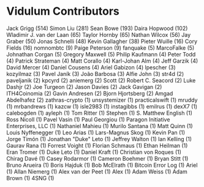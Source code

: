 Vidulum Contributors
==================

Jack Grigg (514)
Simon Liu (281)
Sean Bowe (193)
Daira Hopwood (102)
Wladimir J. van der Laan (65)
Taylor Hornby (65)
Nathan Wilcox (56)
Jay Graber (50)
Jonas Schnelli (48)
Kevin Gallagher (38)
Pieter Wuille (16)
Cory Fields (16)
nomnombtc (9)
Paige Peterson (9)
fanquake (5)
MarcoFalke (5)
Johnathan Corgan (5)
Gregory Maxwell (5)
Philip Kaufmann (4)
Peter Todd (4)
Patrick Strateman (4)
Matt Corallo (4)
Karl-Johan Alm (4)
Jeff Garzik (4)
David Mercer (4)
Daniel Cousens (4)
Ariel Gabizon (4)
lpescher (3)
kozyilmaz (3)
Pavel Janík (3)
João Barbosa (3)
Alfie John (3)
str4d (2)
paveljanik (2)
kpcyrd (2)
aniemerg (2)
Scott (2)
Robert C. Seacord (2)
Luke Dashjr (2)
Joe Turgeon (2)
Jason Davies (2)
Jack Gavigan (2)
ITH4Coinomia (2)
Gavin Andresen (2)
Bjorn Hjortsberg (2)
Amgad Abdelhafez (2)
zathras-crypto (1)
unsystemizer (1)
practicalswift (1)
mruddy (1)
mrbandrews (1)
kazcw (1)
isle2983 (1)
instagibbs (1)
emilrus (1)
dexX7 (1)
calebogden (1)
ayleph (1)
Tom Ritter (1)
Stephen (1)
S. Matthew English (1)
Ross Nicoll (1)
Pavel Vasin (1)
Paul Georgiou (1)
Paragon Initiative Enterprises, LLC (1)
Nathaniel Mahieu (1)
Murilo Santana (1)
Matt Quinn (1)
Louis Nyffenegger (1)
Leo Arias (1)
Lars-Magnus Skog (1)
Kevin Pan (1)
Jorge Timón (1)
Jonathan "Duke" Leto (1)
Jeffrey Walton (1)
Ian Kelling (1)
Gaurav Rana (1)
Forrest Voight (1)
Florian Schmaus (1)
Ethan Heilman (1)
Eran Tromer (1)
Duke Leto (1)
Daniel Kraft (1)
Christian von Roques (1)
Chirag Davé (1)
Casey Rodarmor (1)
Cameron Boehmer (1)
Bryan Stitt (1)
Bruno Arueira (1)
Boris Hajduk (1)
Bob McElrath (1)
Bitcoin Error Log (1)
Ariel (1)
Allan Niemerg (1)
Alex van der Peet (1)
Alex (1)
Adam Weiss (1)
Adam Brown (1)
4SNG (1)
